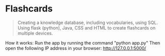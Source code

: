 # Flashcards
> Creating a knowledge database, including vocabularies, using SQL. Using flask (python), Java, CSS and HTML to create flashcards on multiple devices. 

How it works: 
Run the app by running the command "python app.py"
Then open the following IP address in your browser: http://127.0.0.1:5000/

